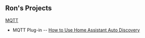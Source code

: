 ## Ron's Projects


[MQTT](MQTT)
- MQTT Plug-in
-- [How to Use Home Assistant Auto Discovery](/MQTT)
